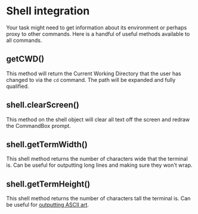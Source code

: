 # Shell integration

Your task might need to get information about its environment or perhaps proxy to other commands.  Here is a handful of useful methods available to all commands.

## getCWD()

This method will return the Current Working Directory that the user has changed to via the `cd` command.  The path will be expanded and fully qualified.  

## shell.clearScreen()

This method on the shell object will clear all text off the screen and redraw the CommandBox prompt. 


## shell.getTermWidth()

This shell method returns the number of characters wide that the terminal is.  Can be useful for outputting long lines and making sure they won't wrap.  


## shell.getTermHeight()

This shell method returns the number of characters tall the terminal is.  Can be useful for [outputting ASCII art](https://github.com/bdw429s/CommandBox-Image-To-ASCII).



